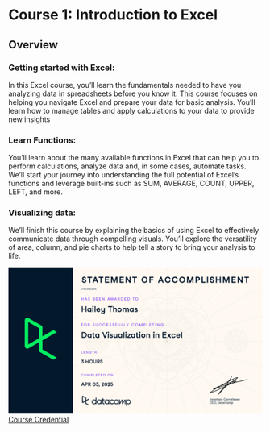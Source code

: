 # Course 1: Introduction to Excel

## Overview
### Getting started with Excel:
In this Excel course, you’ll learn the fundamentals needed to have you analyzing data in spreadsheets before you know it. This course focuses on helping you navigate Excel and prepare your data for basic analysis. You’ll learn how to manage tables and apply calculations to your data to provide new insights

### Learn Functions: 
You’ll learn about the many available functions in Excel that can help you to perform calculations, analyze data and, in some cases, automate tasks. We’ll start your journey into understanding the full potential of Excel’s functions and leverage built-ins such as SUM, AVERAGE, COUNT, UPPER, LEFT, and more.

### Visualizing data:
We’ll finish this course by explaining the basics of using Excel to effectively communicate data through compelling visuals. You’ll explore the versatility of area, column, and pie charts to help tell a story to bring your analysis to life.

![cert](https://github.com/haileyrthomas01/datacamp-excel-fundamentals/blob/main/data-visualization-in-excel/pics/dataviz.png)
[Course Credential](https://www.datacamp.com/completed/statement-of-accomplishment/course/8fe8ecd985d7bed05a9f47e105e7267aa8ebe642)

